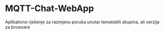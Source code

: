 # MQTT-Chat-WebApp
Aplikativno rješenje za razmjenu poruka unutar tematskih skupina, ali verzija za browsere
